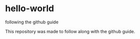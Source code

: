 # hello-world
following the github guide

This repository was made to follow along with the github guide.
